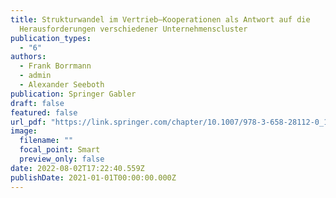 ```yaml
---
title: Strukturwandel im Vertrieb–Kooperationen als Antwort auf die
  Herausforderungen verschiedener Unternehmenscluster
publication_types:
  - "6"
authors:
  - Frank Borrmann
  - admin
  - Alexander Seeboth
publication: Springer Gabler
draft: false
featured: false
url_pdf: "https://link.springer.com/chapter/10.1007/978-3-658-28112-0_11"
image:
  filename: ""
  focal_point: Smart
  preview_only: false
date: 2022-08-02T17:22:40.559Z
publishDate: 2021-01-01T00:00:00.000Z
---
```

